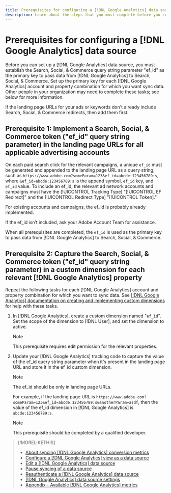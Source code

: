 ```yaml
---
title: Prerequisites for configuring a [!DNL Google Analytics] data source
description: Learn about the steps that you must complete before you configure a [!DNL Google Analytics] data source. 
---
```

# Prerequisites for configuring a [!DNL Google Analytics] data source

Before you can set up a [!DNL Google Analytics] data source, you must establish the Search, Social, & Commerce query string parameter "ef_id" as the primary key to pass data from [!DNL Google Analytics] to Search, Social, & Commerce. Set up the primary key for each [!DNL Google Analytics] account and property combination for which you want sync data. Other people in your organization may need to complete these tasks; see below for more information.

If the landing page URLs for your ads or keywords don't already include Search, Social, & Commerce redirects, then add them first.

## Prerequisite 1: Implement a Search, Social, & Commerce token ("ef_id" query string parameter) in the landing page URLs for all applicable advertising accounts

On each paid search click for the relevant campaigns, a unique `ef_id` must be generated and appended to the landing page URL as a query string, such as `https://www.adobe.com?someParam=123&ef_id=abcde:123456789:s`, where `&ef_id=abcde:123456789:s` is the append symbol, `ef_id` key, and `ef_id` value. To include an ef_id, the relevant ad network accounts and campaigns must have the [!UICONTROL Tracking Type] "[!UICONTROL EF Redirect]" and the [!UICONTROL Redirect Type] "[!UICONTROL Token]."

For existing accounts and campaigns, the ef_id is probably already implemented.

If the ef_id isn’t included, ask your Adobe Account Team for assistance.

When all prerequisites are completed, the `ef_id` is used as the primary key to pass data from [!DNL Google Analytics] to Search, Social, & Commerce.

## Prerequisite 2: Capture the Search, Social, & Commerce token ("ef_id" query string parameter) in a custom dimension for each relevant [!DNL Google Analytics] property

Repeat the following tasks for each [!DNL Google Analytics] account and property combination for which you want to sync data. See [[!DNL Google Analytics] documentation on creating and implementing custom dimensions](https://support.google.com/analytics/answer/2709829?hl=en#zippy=%2Cin-this-article) for help with these tasks.

1. In [!DNL Google Analytics], create a custom dimension named "`ef_id`". Set the scope of the dimension to [!DNL User], and set the dimension to active.

   >[!NOTE]
   >
   >This prerequisite requires edit permission for the relevant properties.

1. Update your [!DNL Google Analytics] tracking code to capture the value of the ef_id query string parameter when it's present in the landing page URL and store it in the ef_id custom dimension. 
 
   >[!NOTE]
   >
   >The ef_id should be only in landing page URLs.

   For example, if the landing page URL is `https://www.adobe.com?someParam=123&ef_id=abcde:123456789:s&anotherParam=asdf`, then the value of the ef_id dimension in [!DNL Google Analytics] is `abcde:123456789:s`.

   >[!NOTE]
   >
   >This prerequisite should be completed by a qualified developer.

>[!MORELIKETHIS]
>
>* [About syncing [!DNL Google Analytics] conversion metrics](data-source-about.md)
>* [Configure a [!DNL Google Analytics] view as a data source](data-source-configure.md)
>* [Edit a [!DNL Google Analytics] data source](data-source-edit.md)
>* [Pause syncing of a data source](data-source-pause.md)
>* [Reauthenticate a [!DNL Google Analytics] data source](data-source-reauthenticate.md)
>* [[!DNL Google Analytics] data source settings](data-source-settings.md)
>* [Appendix - Available [!DNL Google Analytics] metrics](data-source-ga-metrics.md)
